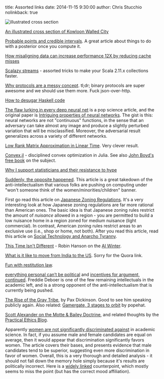 title: Assorted links
date: 2014-11-15 9:30:00
author: Chris Stucchio
nolinkback: true

![illustrated cross section](http://www.thisiscolossal.com/wp-content/uploads/2014/11/map-small.jpg)

[An illustrated cross section of Kowloon Walled City](http://www.thisiscolossal.com/2014/11/an-illustrated-cross-section-of-hong-kongs-infamous-kowloon-walled-city/?utm_source=feedburner&utm_medium=feed&utm_campaign=Feed%3A+colossal+%28Colossal%29)

[Probable points and credible intervals](http://www.sumsar.net/blog/2014/10/probable-points-and-credible-intervals-part-one/). A great article about things to do with a posterior once you compute it.

[How misaligning data can increase performance 12X by reducing cache misses](http://danluu.com/3c-conflict/)

[Scalazy streams](https://github.com/ochafik/Scalaxy/tree/master/Streams) - assorted tricks to make your Scala 2.11.x collections faster.

[Why protocols are a messy concept](http://java-is-the-new-c.blogspot.in/2014/10/why-protocols-are-messy-concept.html). tl;dr; binary protocols are super awesome and we should use them more. Fuck json-over-http.

[How to desugar Haskell code](http://www.haskellforall.com/2014/10/how-to-desugar-haskell-code.html)

[The flaw lurking in every deep neural net](http://www.i-programmer.info/news/105-artificial-intelligence/7352-the-flaw-lurking-in-every-deep-neural-net.html) is a pop science article, and the original paper is [Intriguing properties of neural networks](http://arxiv.org/pdf/1312.6199v4.pdf). The gist is this: neural networks are not "continuous" functions, in the sense that an adversary can take almost any image and produce a slightly perturbed variation that will be misclassified. Moreover, the adversarial result generalizes across a variety of different networks.

[Low Rank Matrix Approximation in Linear Time](http://arxiv.org/pdf/1410.8802v1.pdf). Very clever result.

[Convex.jl](https://github.com/cvxgrp/Convex.jl) - disciplined convex optimization in Julia. See also [John Boyd's free book](http://web.stanford.edu/~boyd/cvxbook/bv_cvxbook.pdf) on the subject.

[Why I support statisticians and their resistance to hype](http://simplystatistics.org/?p=3501)

[Suddenly, the opposite happened](http://superginbaby.wordpress.com/2014/10/28/suddenly-the-opposite-appeared/). This article is a great takedown of the anti-intellectualism that various folks are pushing on computing under "won't someone think of the women/minorities/children" banner.

First go read this article on [Japanese Zoning Regulations](http://urbankchoze.blogspot.in/2014/04/japanese-zoning.html). It's a very interesting look at how Japanese zoning regulations are far more rational than American ones. The basic idea is that Japanese zoning rules restrict the amount of *nuisance* allowed in a region - you are permitted to build a low nuisance home in a region zoned for medium nuisance (light commercial). In contrast, American zoning rules restrict areas to an exclusive use (i.e., shop or home, not both). After you read this article, read this article on [Social Technology and Anarcho Tyranny](http://www.moreright.net/social-technology-and-anarcho-tyranny/).

[This Time Isn't Different](http://www.overcomingbias.com/2014/11/this-time-isnt-different.html) - Robin Hanson on the [AI Winter](http://en.wikipedia.org/wiki/AI_winter).

[What is it like to move from India to the US](http://www.quora.com/What-is-it-like-to-move-from-India-to-the-US). Sorry for the Quora link.

[Fun with restitution law](http://www.washingtonpost.com/news/volokh-conspiracy/wp/2014/10/28/fun-with-restitution-law/).

[everything personal can’t be political](http://fredrikdeboer.com/2014/10/27/everything-personal-cant-be-political/) and [incentives for argument, continued](http://fredrikdeboer.com/2014/11/03/incentives-for-argument-continued/). Freddie Deboer is one of the few remaining intellectuals in the academic left, and is a strong opponent of the anti-intellectualism that is currently being pushed.

[The Rise of the Gray Tribe](http://paxdickinson.wordpress.com/2014/10/27/the-rise-of-the-grey-tribe/), by Pax Dickinson. Good to see him speaking publicly again. Also related: [Gamergate, 3 stages to orbit](http://www.popehat.com/2014/10/21/gamer-gate-three-stages-to-obit/) by popehat.

[Scott Alexander on the Motte & Bailey Doctrine](http://slatestarcodex.com/2014/11/03/all-in-all-another-brick-in-the-motte/), and related thoughts by the [Practical Ethics Blog](http://blog.practicalethics.ox.ac.uk/2014/09/motte-and-bailey-doctrines/).

Apparently [women are not significantly discriminated against](http://www.psychologicalscience.org/pdf/Women-Academic-Science.pdf) in academic science. In fact, if you assume male and female candidates are equal on average, then it would appear that discrimination significantly favors women. The article covers their bases, and presents evidence that male candidates tend to be superior, suggesting even more discrimination in favor of women. Overall, this is a very thorough and detailed analysis - it should not fall down the memory hole simply because it's results are politically incorrect. Here is a [widely linked](http://www.emilywillinghamphd.com/2014/11/academic-science-is-sexist-we-do-have.html) counterpoint, which mostly seems to miss the point (but has the correct mood affiliation).
